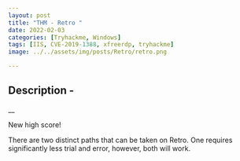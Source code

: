 ```yaml
---
layout: post
title: "THM - Retro "
date: 2022-02-03
categories: [Tryhackme, Windows]
tags: [IIS, CVE-2019-1388, xfreerdp, tryhackme]
image: ../../assets/img/posts/Retro/retro.png 

---
```


## Description - 
__

New high score!

There are two distinct paths that can be taken on Retro. One requires significantly less trial and error, however, both will work.

